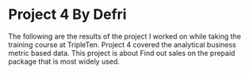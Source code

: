 # Project 4 By Defri
The following are the results of the project I worked on while taking the training course at TripleTen. Project 4 covered the analytical business metric based data. This project is about Find out sales on the prepaid package that is most widely used.
